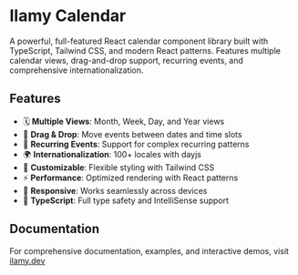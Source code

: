 # Ilamy Calendar

A powerful, full-featured React calendar component library built with TypeScript, Tailwind CSS, and modern React patterns. Features multiple calendar views, drag-and-drop support, recurring events, and comprehensive internationalization.

## Features

- 🗓️ **Multiple Views**: Month, Week, Day, and Year views
- 🎯 **Drag & Drop**: Move events between dates and time slots
- 🔄 **Recurring Events**: Support for complex recurring patterns
- 🌍 **Internationalization**: 100+ locales with dayjs
- 🎨 **Customizable**: Flexible styling with Tailwind CSS
- ⚡ **Performance**: Optimized rendering with React patterns
- 📱 **Responsive**: Works seamlessly across devices
- 🔧 **TypeScript**: Full type safety and IntelliSense support

## Documentation

For comprehensive documentation, examples, and interactive demos, visit [ilamy.dev](https://ilamy.dev)
